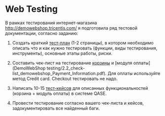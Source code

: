 # Web Testing
В рамках тестирования интернет-магазина http://demowebshop.tricentis.com/ я подготовила ряд тестовой документации, согласно заданию:

1. Создать краткий [тест-план](Web_testing/1_Test-plan_Demowebshop.pdf) (1-2 страницы), в котором необходимо описать что и как нужно тестировать (функции, виды тестирования, инструменты), основные этапы работы, риски.

2. Составить чек-лист на тестирование [корзины](Web_testing/2.1_check-list_demowebshop_Shopping_cart.pdf) и [модуля оплаты](DemoWebShop testing/2.2_check-list_demowebshop_Payment_Information.pdf). Для оплаты используйте метод Credit card. Checkout тестировать не надо.

3. Написать 10-15 [тест-кейсов](Web_testing/3_test-case_demowebshop.pdf) для описанных функциональностей (корзина + модуль оплаты) в системе QASE.

4. Провести тестирование согласно вашего чек-листа и кейсов, задокументировать все найденный баги. 
